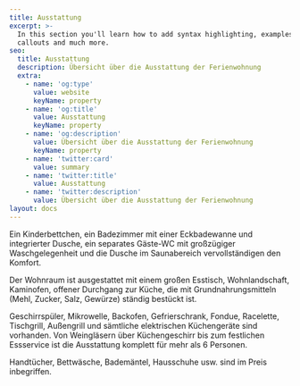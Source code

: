 ```yaml
---
title: Ausstattung
excerpt: >-
  In this section you'll learn how to add syntax highlighting, examples,
  callouts and much more.
seo:
  title: Ausstattung
  description: Übersicht über die Ausstattung der Ferienwohnung
  extra:
    - name: 'og:type'
      value: website
      keyName: property
    - name: 'og:title'
      value: Ausstattung
      keyName: property
    - name: 'og:description'
      value: Übersicht über die Ausstattung der Ferienwohnung
      keyName: property
    - name: 'twitter:card'
      value: summary
    - name: 'twitter:title'
      value: Ausstattung
    - name: 'twitter:description'
      value: Übersicht über die Ausstattung der Ferienwohnung
layout: docs
---
```

Ein Kinderbettchen, ein Badezimmer mit einer Eckbadewanne und integrierter Dusche, ein separates Gäste-WC mit großzügiger Waschgelegenheit und die Dusche im Saunabereich vervollständigen den Komfort.

Der Wohnraum ist ausgestattet mit einem großen Esstisch, Wohnlandschaft, Kaminofen, offener Durchgang zur Küche, die mit Grundnahrungsmitteln (Mehl, Zucker, Salz, Gewürze) ständig bestückt ist.

Geschirrspüler, Mikrowelle, Backofen, Gefrierschrank, Fondue, Racelette, Tischgrill, Außengrill und sämtliche elektrischen Küchengeräte sind vorhanden. Von Weingläsern über Küchengeschirr bis zum festlichen Essservice ist die Ausstattung komplett für mehr als 6 Personen.

Handtücher, Bettwäsche, Bademäntel, Hausschuhe usw. sind im Preis inbegriffen.
